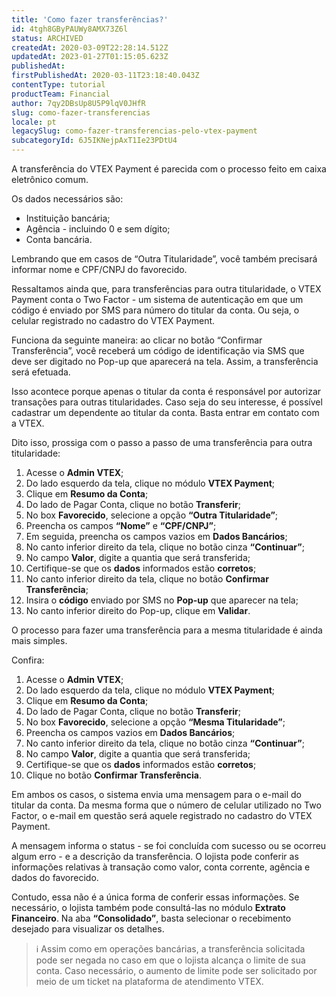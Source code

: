 ```yaml
---
title: 'Como fazer transferências?'
id: 4tgh8GByPAUWy8AMX73Z6l
status: ARCHIVED
createdAt: 2020-03-09T22:28:14.512Z
updatedAt: 2023-01-27T01:15:05.623Z
publishedAt: 
firstPublishedAt: 2020-03-11T23:18:40.043Z
contentType: tutorial
productTeam: Financial
author: 7qy2DBsUp8U5P9lqV0JHfR
slug: como-fazer-transferencias
locale: pt
legacySlug: como-fazer-transferencias-pelo-vtex-payment
subcategoryId: 6J5IKNejpAxT1Ie23PDtU4
---
```


A transferência do VTEX Payment é parecida com o processo feito em caixa eletrônico comum. 

Os dados necessários são:

- Instituição bancária;
- Agência - incluindo 0 e sem dígito;
- Conta bancária.

Lembrando que em casos de “Outra Titularidade”, você também precisará informar nome e CPF/CNPJ do favorecido.

Ressaltamos ainda que, para transferências para outra titularidade, o VTEX Payment conta o Two Factor - um sistema de autenticação em que um código é enviado por SMS para número do titular da conta. Ou seja, o celular registrado no cadastro do VTEX Payment.

Funciona da seguinte maneira: ao clicar no botão “Confirmar Transferência”, você receberá um código de identificação via SMS que deve ser digitado no Pop-up que aparecerá na tela. Assim, a transferência será efetuada.

Isso acontece porque apenas o titular da conta é responsável por autorizar transações para outras titularidades. Caso seja do seu interesse, é possível cadastrar um dependente ao titular da conta. Basta entrar em contato com a VTEX.

Dito isso, prossiga com o passo a passo de uma transferência para outra titularidade:

1. Acesse o __Admin VTEX__;
2. Do lado esquerdo da tela, clique no módulo __VTEX Payment__;
3. Clique em __Resumo da Conta__;
4. Do lado de Pagar Conta, clique no botão __Transferir__;
5. No box __Favorecido__, selecione a opção __“Outra Titularidade”__;
6. Preencha os campos __“Nome”__ e __“CPF/CNPJ”__;
7. Em seguida, preencha os campos vazios em __Dados Bancários__;
8. No canto inferior direito da tela, clique no botão cinza __“Continuar”__;
9. No campo __Valor__, digite a quantia que será transferida;
10. Certifique-se que os __dados__ informados estão __corretos__;
11. No canto inferior direito da tela, clique no botão __Confirmar Transferência__;
12. Insira o __código__ enviado por SMS no __Pop-up__ que aparecer na tela;
13. No canto inferior direito do Pop-up, clique em __Validar__.

O processo para fazer uma transferência para a mesma titularidade é ainda mais simples.

Confira:

1. Acesse o __Admin VTEX__;
2. Do lado esquerdo da tela, clique no módulo __VTEX Payment__;
3. Clique em __Resumo da Conta__;
4. Do lado de Pagar Conta, clique no botão __Transferir__;
5. No box __Favorecido__, selecione a opção __“Mesma Titularidade”__;
6. Preencha os campos vazios em __Dados Bancários__;
7. No canto inferior direito da tela, clique no botão cinza __“Continuar”__;
8. No campo __Valor__, digite a quantia que será transferida;
9. Certifique-se que os __dados__ informados estão __corretos__;
10. Clique no botão __Confirmar Transferência__.

Em ambos os casos, o sistema envia uma mensagem para o e-mail do titular da conta. Da mesma forma que o número de celular utilizado no Two Factor, o e-mail em questão será aquele registrado no cadastro do VTEX Payment.

A mensagem informa o status - se foi concluída com sucesso ou se ocorreu algum erro - e a descrição da transferência. O lojista pode conferir as informações relativas à transação como valor, conta corrente, agência e dados do favorecido.

Contudo, essa não é a única forma de conferir essas informações. Se necessário, o lojista também pode consultá-las no módulo __Extrato Financeiro__. Na aba __“Consolidado”__, basta selecionar o recebimento desejado para visualizar os detalhes.

>ℹ️ Assim como em operações bancárias, a transferência solicitada pode ser negada no caso em que o lojista alcança o limite de sua conta. Caso necessário, o aumento de limite pode ser solicitado por meio de um ticket na plataforma de atendimento VTEX.
